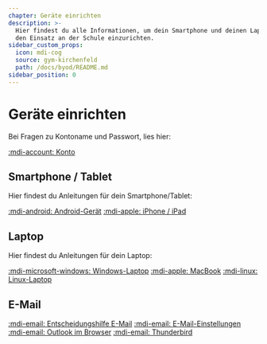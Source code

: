 ```yaml
---
chapter: Geräte einrichten
description: >-
  Hier findest du alle Informationen, um dein Smartphone und deinen Laptop für
  den Einsatz an der Schule einzurichten.
sidebar_custom_props:
  icon: mdi-cog
  source: gym-kirchenfeld
  path: /docs/byod/README.md
sidebar_position: 0
---
```


# Geräte einrichten



Bei Fragen zu Kontoname und Passwort, lies hier:

[:mdi-account: Konto](konto)


## Smartphone / Tablet

Hier findest du Anleitungen für dein Smartphone/Tablet:

[:mdi-android: Android-Gerät](android/)
[:mdi-apple: iPhone / iPad](ios/)

## Laptop

Hier findest du Anleitungen für dein Laptop:

[:mdi-microsoft-windows: Windows-Laptop](windows/)
[:mdi-apple: MacBook](macos/)
[:mdi-linux: Linux-Laptop](linux/)

## E-Mail

[:mdi-email: Entscheidungshilfe E-Mail](mail/e-mail-vergleich/)
[:mdi-email: E-Mail-Einstellungen](mail/e-mail-einstellungen/)
[:mdi-email: Outlook im Browser](mail/outlook-web/)
[:mdi-email: Thunderbird](mail/thunderbird/)
